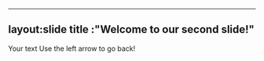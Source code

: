 ----
layout:slide
title
:"Welcome to our second slide!"
----
Your text
Use the left arrow to go back!
